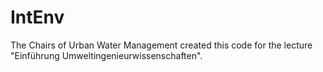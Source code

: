 # IntEnv

The Chairs of Urban Water Management created this code for the lecture "Einführung Umweltingenieurwissenschaften".
